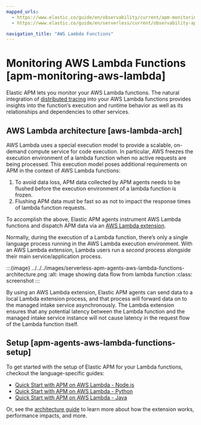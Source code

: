```yaml
---
mapped_urls:
  - https://www.elastic.co/guide/en/observability/current/apm-monitoring-aws-lambda.html
  - https://www.elastic.co/guide/en/serverless/current/observability-apm-agents-aws-lambda-functions.html

navigation_title: "AWS Lambda Functions"
---
```


# Monitoring AWS Lambda Functions [apm-monitoring-aws-lambda]


Elastic APM lets you monitor your AWS Lambda functions. The natural integration of [distributed tracing](../../../solutions/observability/apps/traces.md#apm-distributed-tracing) into your AWS Lambda functions provides insights into the function’s execution and runtime behavior as well as its relationships and dependencies to other services.

## AWS Lambda architecture [aws-lambda-arch]

AWS Lambda uses a special execution model to provide a scalable, on-demand compute service for code execution. In particular, AWS freezes the execution environment of a lambda function when no active requests are being processed. This execution model poses additional requirements on APM in the context of AWS Lambda functions:

1. To avoid data loss, APM data collected by APM agents needs to be flushed before the execution environment of a lambda function is frozen.
2. Flushing APM data must be fast so as not to impact the response times of lambda function requests.

To accomplish the above, Elastic APM agents instrument AWS Lambda functions and dispatch APM data via an [AWS Lambda extension](https://docs.aws.amazon.com/lambda/latest/dg/using-extensions.html).

Normally, during the execution of a Lambda function, there’s only a single language process running in the AWS Lambda execution environment. With an AWS Lambda extension, Lambda users run a *second* process alongside their main service/application process.

:::{image} ../../../images/serverless-apm-agents-aws-lambda-functions-architecture.png
:alt: image showing data flow from lambda function
:class: screenshot
:::

By using an AWS Lambda extension, Elastic APM agents can send data to a local Lambda extension process, and that process will forward data on to the managed intake service asynchronously. The Lambda extension ensures that any potential latency between the Lambda function and the managed intake service instance will not cause latency in the request flow of the Lambda function itself.

## Setup [apm-agents-aws-lambda-functions-setup]

To get started with the setup of Elastic APM for your Lambda functions, checkout the language-specific guides:

* [Quick Start with APM on AWS Lambda - Node.js](asciidocalypse://docs/apm-agent-nodejs/docs/reference/lambda.md)
* [Quick Start with APM on AWS Lambda - Python](asciidocalypse://docs/apm-agent-python/docs/reference/lambda-support.md)
* [Quick Start with APM on AWS Lambda - Java](asciidocalypse://docs/apm-agent-java/docs/reference/aws-lambda.md)

Or, see the [architecture guide](apm-aws-lambda://reference/index.md) to learn more about how the extension works, performance impacts, and more.